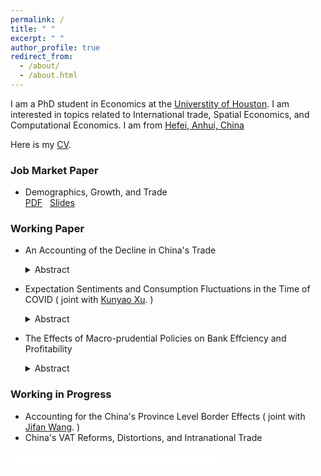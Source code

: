 ```yaml
---
permalink: /
title: " "
excerpt: " "
author_profile: true
redirect_from:
  - /about/
  - /about.html
---
```


I am a PhD student in Economics at the [Universtity of Houston](https://www.uh.edu/class/economics/).  I am interested in topics related to International trade, Spatial Economics, and Computational Economics. I am from [Hefei, Anhui, China](https://goo.gl/maps/nFJeT9D8u1xQcx4Z7)

Here is my <a href="/files/YANGPEI_cv.pdf">CV</a>. 

### Job Market Paper 
- Demographics, Growth, and Trade   
 [PDF](http://example.com/) &nbsp; [Slides](/files/paper1.pdf) 
 
### Working Paper
- An Accounting of the Decline in China's Trade  
  <details>
  <summary>Abstract</summary>
    I present the fact of China's trade decline and elaborate on some key mechanisms behind this phenomenon. To account for China's trade decline, I use a multi-sector, multi-region trade model that allows for inter-regional trade and inter-regional-sectoral labor mobility within China. The model features three main types of time-varying and region-sector-specific wedges: total factor productivity (TFP) wedges, trade cost wedges, and labor mobility wedges. I then calibrate these "wedges" and conduct counterfactual experiments to explain the change in China's trade share of GDP. I find that during the period 2000 to 2006, international trade cost decline (a 13.84 percentage point increase) and China's TFP growth (an 8.27 percentage point decrease) were the two dominant forces behind China's trade share of GDP increase. During the period 2006 to 2014, China's TFP growth (a 15.20 percentage point decrease) was the dominant force behind China's trade share of GDP decrease. At the sector level, the TFP increase in the heavy industry sector is the key to explaining China's trade share of GDP change. Through Input-Output linkages, services sector TFP change is also equally important, even though service trade per se accounts for only a small share of China's total trade.
  </details>
  
- Expectation Sentiments and Consumption Fluctuations in the Time of COVID ( joint with [Kunyao Xu](https://www.linkedin.com/in/richard-xu-econ/). )  
  <details>
  <summary>Abstract</summary>
    This research project takes advantage of high frequent consumer spending data as well as daily newspaper sentiment to investigate the impact of various consumer expectations on their spending behavior. The research design of this project consists of two parts: First, using a regression discontinuity method around the date of Pfizer's vaccine announcement to identify the impact of consumer expectation on actual spending during COVID-19. Second, implementing a VAR analysis to characterize the long-run dynamics of various consumer expectations (public health, income and unemployment) and changes in daily spending. Finally, we found empirical evidence that Pfrizer's95% efficacy rate of vaccine boosts all sectors' consumer spending by 3.2%. Grocery and food delivery sector's spending serves as the driving force of this increase. Secondly, the VAR analysis found public health sentiment is significant to life necessities related spending but insignificant to recreational spending. Most interestingly, the VAR results also provide the suggestive evidence on the heterogeneous responses of high vs. low-income group consumers. More precisely, we believe income sentiment is representative to high income consumers, while unemployment sentiment is more representative to low-income consumers.
  </details>
  
- The Effects of Macro-prudential Policies on Bank Effciency and Profitability  
  <details>
  <summary>Abstract</summary>
    We want to know how Chinese banks response to different kinds of macro-prudential regulations, such as capital requirement, legal reserve requirement, loan-to-value (LTV) ratio, liquidity requirement, risk exposure, and etc. How does the implementation of these policies affect the actual capital requirement, liquidity and risk exposure of banks? We extend the work from Shim (2010) and Jokipii and Milne (2011), and build a simultaneous equations model to examine the inter-relationship among banks' capital requirement, liquidity requirement and capital quality. We then extend the model from Bitar et al. (2018) and argue that banks' profitability, effciency and risk are determined by banks' capital structure, liquidity condition, capital quality, and other control variables that may affect these indicators. We estimate how the implementation of macroprudential policies affect banks' balance sheet, i.e. actual capital requirement, liquidity and risk exposure.
  </details>
  
### Working in Progress 
- Accounting for the China's Province Level Border Effects ( joint with [Jifan Wang](https://gufaculty360.georgetown.edu/s/contact/0031Q00002Nq2l1QAB/jifan-wang). )   <br>
- China's VAT Reforms, Distortions, and Intranational Trade
  







<iframe frameborder="no" border="0" marginwidth="0" marginheight="0" width=330 height=26 src="//music.163.com/outchain/player?type=2&id=1936068414&auto=1&height=66"></iframe>


<!-- ---
permalink: /markdown/
title: "Markdown"
author_profile: true
redirect_from:
  - /md/
  - /markdown.html
---
<audio controls>
  <source src="/files/liangjian.mp3" type="audio/mp3">
</audio>

<iframe frameborder="no" border="0" marginwidth="0" marginheight="0" width=330 height=86 src="//music.163.com/outchain/player?type=2&id=1383271884&auto=1&height=66"></iframe>

## Locations of key files/directories

* Basic config options: _config.yml
* Top navigation bar config: _data/navigation.yml
* Single pages: _pages/
* Collections of pages are .md or .html files in:
  * _projects/
  * _publications/
  * _teaching/
* Footer: _includes/footer.html
* Static files (like PDFs): /files/
* Profile image (can set in _config.yml): images/profile.png

## Tips and hints

* Name a file ".md" to have it render in markdown, name it ".html" to render in HTML.
* Go to the [commit list](https://github.com/academicpages/academicpages.github.io/commits/master) (on your repo) to find the last version Github built with Jekyll.
  * Green check: successful build
  * Orange circle: building
  * Red X: error
  * No icon: not built

## Resources
 * [Liquid syntax guide](https://shopify.github.io/liquid/tags/control-flow/)

## Markdown guide

### Header three

#### Header four

##### Header five

###### Header six

## Blockquotes

Single line blockquote:

> Quotes are cool.

## Tables

### Table 1

| Entry            | Item   |                                                              |
| --------         | ------ | ------------------------------------------------------------ |
| [John Doe](#)    | 2016   | Description of the item in the list                          |
| [Jane Doe](#)    | 2019   | Description of the item in the list                          |
| [Doe Doe](#)     | 2022   | Description of the item in the list                          |

### Table 2

| Header1 | Header2 | Header3 |
|:--------|:-------:|--------:|
| cell1   | cell2   | cell3   |
| cell4   | cell5   | cell6   |
|-----------------------------|
| cell1   | cell2   | cell3   |
| cell4   | cell5   | cell6   |
|=============================|
| Foot1   | Foot2   | Foot3   |

## Definition Lists

Definition List Title
:   Definition list division.

Startup
:   A startup company or startup is a company or temporary organization designed to search for a repeatable and scalable business model.

#dowork
:   Coined by Rob Dyrdek and his personal body guard Christopher "Big Black" Boykins, "Do Work" works as a self motivator, to motivating your friends.

Do It Live
:   I'll let Bill O'Reilly [explain](https://www.youtube.com/watch?v=O_HyZ5aW76c "We'll Do It Live") this one.

## Unordered Lists (Nested)

  * List item one
      * List item one
          * List item one
          * List item two
          * List item three
          * List item four
      * List item two
      * List item three
      * List item four
  * List item two
  * List item three
  * List item four

## Ordered List (Nested)

  1. List item one
      1. List item one
          1. List item one
          2. List item two
          3. List item three
          4. List item four
      2. List item two
      3. List item three
      4. List item four
  2. List item two
  3. List item three
  4. List item four

## Buttons

Make any link standout more when applying the `.btn` class.

## Notices

**Watch out!** You can also add notices by appending `{: .notice}` to a paragraph.
{: .notice}

## HTML Tags

### Address Tag

<address>
  1 Infinite Loop<br /> Cupertino, CA 95014<br /> United States
</address>

### Anchor Tag (aka. Link)

This is an example of a [link](http://github.com "Github").

### Abbreviation Tag

The abbreviation CSS stands for "Cascading Style Sheets".

*[CSS]: Cascading Style Sheets

### Cite Tag

"Code is poetry." ---<cite>Automattic</cite>

### Code Tag

You will learn later on in these tests that `word-wrap: break-word;` will be your best friend.

### Strike Tag

This tag will let you <strike>strikeout text</strike>.

### Emphasize Tag

The emphasize tag should _italicize_ text.

### Insert Tag

This tag should denote <ins>inserted</ins> text.

### Keyboard Tag

This scarcely known tag emulates <kbd>keyboard text</kbd>, which is usually styled like the `<code>` tag.

### Preformatted Tag

This tag styles large blocks of code.

<pre>
.post-title {
  margin: 0 0 5px;
  font-weight: bold;
  font-size: 38px;
  line-height: 1.2;
  and here's a line of some really, really, really, really long text, just to see how the PRE tag handles it and to find out how it overflows;
}
</pre>

### Quote Tag

<q>Developers, developers, developers&#8230;</q> &#8211;Steve Ballmer

### Strong Tag

This tag shows **bold text**.

### Subscript Tag

Getting our science styling on with H<sub>2</sub>O, which should push the "2" down.

### Superscript Tag

Still sticking with science and Isaac Newton's E = MC<sup>2</sup>, which should lift the 2 up.

### Variable Tag

This allows you to denote <var>variables</var>. -->
